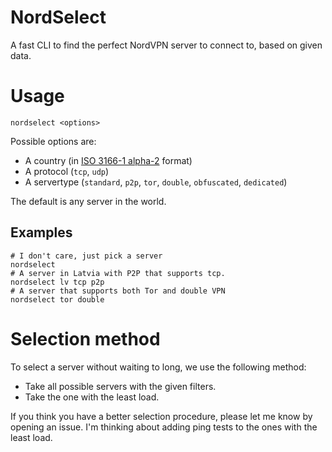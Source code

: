 # NordSelect

A fast CLI to find the perfect NordVPN server to connect to, based on given data.

# Usage

    nordselect <options>

Possible options are:
- A country (in [ISO 3166-1 alpha-2](//en.wikipedia.org/wiki/ISO_3166-1_alpha-2) format)
- A protocol (`tcp`, `udp`)
- A servertype (`standard`, `p2p`, `tor`, `double`, `obfuscated`, `dedicated`)

The default is any server in the world.

## Examples

    # I don't care, just pick a server
    nordselect
    # A server in Latvia with P2P that supports tcp.
    nordselect lv tcp p2p
    # A server that supports both Tor and double VPN
    nordselect tor double

# Selection method

To select a server without waiting to long, we use the following method:

- Take all possible servers with the given filters.
- Take the one with the least load.

If you think you have a better selection procedure, please let me know by opening an issue. I'm thinking about adding ping tests to the ones with the least load.
